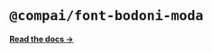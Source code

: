 # `@compai/font-bodoni-moda`

[**Read the docs &rarr;**](https://components.ai/docs/typefaces/bodoni-moda)
